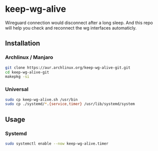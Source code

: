 # keep-wg-alive

Wireguard connection would disconnect after a long sleep. And this repo will help you check and reconnect the wg interfaces automaticly. 

## Installation

### Archlinux / Manjaro

```bash
git clone https://aur.archlinux.org/keep-wg-alive-git.git
cd keep-wg-alive-git
makepkg -si
```

### Universal
```bash
sudo cp keep-wg-alive.sh /usr/bin
sudo cp ./systemd/*.{service,timer} /usr/lib/systemd/system
```

## Usage
### Systemd
```bash
sudo systemctl enable --now keep-wg-alive.timer
```
